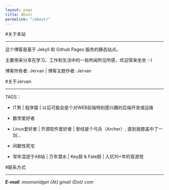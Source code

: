 ```yaml
---
layout: page
title: About
permalink: "/about/"
---
```


#关于本站
___

这个博客是基于 Jekyll 和 Github Pages 服务的静态站点。		

主要用来分享在学习、工作和生活中的一些所闻所见所感，欢迎常来坐坐 :-)		

博客所有者: Jervan | 博客主题作者: Jervan		

#关于Jervan
___

TAGS：

* IT男 | 程序猿 | 以后可能会是个对WEB前端特别感兴趣的后端开发或运维		


* 数学爱好者		


* Linux爱好者 | 开源软件爱好者 | 曾经是个弓兵（Archer）, 直到我膝盖中了一剑...		


* 间歇性死宅		


* 常年混迹于AB站 | 万年潜水 | Key厨 & Fate厨 | 入坑10+年的音游党	

    

#联系方式
___

___E-mail___: _moonsnidget {At} gmail {Dot} com_
